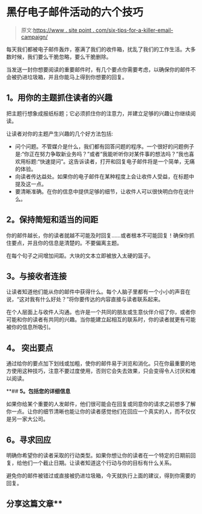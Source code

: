 # 黑仔电子邮件活动的六个技巧

> 原文:[https://www . site point . com/six-tips-for-a-killer-email-campaign/](https://www.sitepoint.com/six-tips-for-a-killer-email-campaign/)

每天我们都被电子邮件轰炸，塞满了我们的收件箱，扰乱了我们的工作生活。大多数时候，我们要么干脆忽略，要么干脆删除。

当发送一封你想要阅读的重要邮件时，有几个要点你需要考虑，以确保你的邮件不会被扔进垃圾箱，并且你能马上得到你想要的回复。

## **1。用你的主题抓住读者的兴趣**

把主题行想象成报纸标题；它必须抓住你的注意力，并建立足够的兴趣让你继续阅读。

让读者对你的主题产生兴趣的几个好方法包括:

*   问个问题。不管媒介是什么，我们都有回答问题的程序。一个很好的问题例子是:“你正在努力争取新业务吗？”或者“我能听听你对某件事的想法吗？”我也喜欢用标题:“快速提问”。这告诉读者，打开和回复电子邮件将是一个简单，无痛的体验。
*   向读者传达益处。如果你的电子邮件在某种程度上会让收件人受益，在标题中提及这一点。
*   要清晰准确。在你的信息中提供足够的细节，让收件人可以很快明白你在说什么。

## **2。保持简短和适当的间距**

你的邮件越长，你的读者就越不可能及时回复……或者根本不可能回复！确保你抓住要点，并且你的信息是清楚的。不要偏离主题。

在每个句子之间增加间距。大块的文本立即被放入太硬的篮子。

## **3。与接收者连接**

让读者知道他们能从你的邮件中获得什么。每个人脑子里都有一个小小的声音在说，“这对我有什么好处？”将你要传达的内容直接与读者联系起来。

在个人层面上与收件人沟通。也许是一个共同的朋友或生意伙伴介绍了你，或者你可能和你的读者有共同的兴趣。当你能建立起相互的联系时，你的读者就更有可能被你的信息所吸引。

## **4。** **突出要点**

通过给你的要点加下划线或加粗，使你的邮件易于浏览和消化。只在你最重要的地方使用这种技巧，注意不要过度使用，否则它会失去效果，只会变得令人讨厌和难以阅读。

 **## **5。包括您的详细信息**

如果你给某个重要的人发邮件，他们很可能会在回复或同意你的请求之前想多了解你一点。让你的细节清晰也能让你的读者感觉他们在回应一个真实的人，而不仅仅是另一家大公司。

## **6。寻求回应**

明确你希望你的读者采取的行动类型。如果你想让你的读者在一个特定的日期前回复，给他们一个截止日期。让读者知道这个行动与你的目标有什么关系。

避免你的邮件被错过或直接被扔进垃圾箱，今天就执行上面的建议，得到你需要的回复。

## 分享这篇文章**